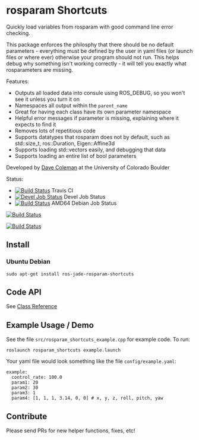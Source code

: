 # rosparam Shortcuts

Quickly load variables from rosparam with good command line error checking.

This package enforces the philosphy that there should be no default parameters - everything must be defined by the user in yaml files (or launch files or where ever) otherwise your program should not run. This helps debug why something isn't working correctly - it will tell you exactly what rosparameters are missing.

Features:
 - Outputs all loaded data into consule using ROS_DEBUG, so you won't see it unless you turn it on
 - Namespaces all output within the ``parent_name``
 - Great for having each class have its own parameter namespace
 - Helpful error messages if parameter is missing, explaining where it expects to find it
 - Removes lots of repetitious code
 - Supports datatypes that rosparam does not by default, such as std::size_t, ros::Duration, Eigen::Affine3d
 - Supports loading std::vectors easily, and debugging that data
 - Supports loading an entire list of bool parameters

Developed by [Dave Coleman](http://dav.ee/) at the University of Colorado Boulder

Status:

 * [![Build Status](https://travis-ci.org/davetcoleman/rosparam_shortcuts.svg)](https://travis-ci.org/davetcoleman/rosparam_shortcuts) Travis CI
 * [![Devel Job Status](http://jenkins.ros.org/buildStatus/icon?job=devel-jade-rosparam-shortcuts)](http://jenkins.ros.org/job/devel-jade-rosparam_shortcuts) Devel Job Status
 * [![Build Status](http://jenkins.ros.org/buildStatus/icon?job=ros-jade-rosparam-shortcuts_binarydeb_trusty_amd64)](http://jenkins.ros.org/job/ros-jade-rosparam-shortcuts_binarydeb_trusty_amd64/) AMD64 Debian Job Status

[![Build Status](http://jenkins.ros.org/job/devel-jade-rosparam_shortcuts/badge/icon)](http://jenkins.ros.org/job/devel-jade-rosparam_shortcuts/)

[![Build Status](http://jenkins.ros.org/buildStatus/icon?job=devel-jade-rosparam_shortcuts)](http://jenkins.ros.org/job/devel-jade-rosparam_shortcuts/)

## Install

### Ubuntu Debian

```
sudo apt-get install ros-jade-rosparam-shortcuts
```

## Code API

See [Class Reference](http://docs.ros.org/jade/api/rosparams_shortcuts/html/)

## Example Usage / Demo

See the file ``src/rosparam_shortcuts_example.cpp`` for example code. To run:

    roslaunch rosparam_shortcuts example.launch

Your yaml file would look something like the file ``config/example.yaml``:

    example:
	  control_rate: 100.0
	  param1: 20
	  param2: 30
	  param3: 1
	  param4: [1, 1, 1, 3.14, 0, 0] # x, y, z, roll, pitch, yaw

## Contribute

Please send PRs for new helper functions, fixes, etc!
